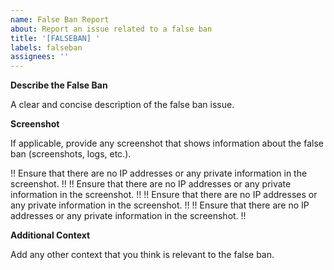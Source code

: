 ```yaml
---
name: False Ban Report
about: Report an issue related to a false ban
title: '[FALSEBAN] '
labels: falseban
assignees: ''
---
```


**Describe the False Ban**

A clear and concise description of the false ban issue.

**Screenshot**

If applicable, provide any screenshot that shows information about the false ban (screenshots, logs, etc.).

!! Ensure that there are no IP addresses or any private information in the screenshot. !!
!! Ensure that there are no IP addresses or any private information in the screenshot. !!
!! Ensure that there are no IP addresses or any private information in the screenshot. !!
!! Ensure that there are no IP addresses or any private information in the screenshot. !!

**Additional Context**

Add any other context that you think is relevant to the false ban.